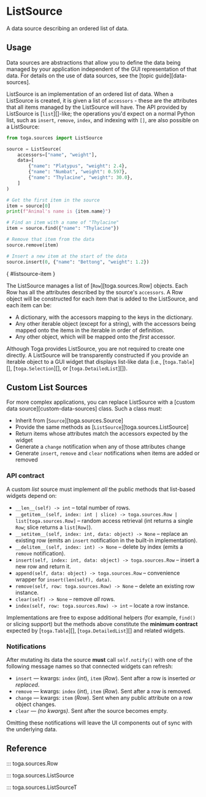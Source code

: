 # ListSource

A data source describing an ordered list of data.

## Usage

Data sources are abstractions that allow you to define the data being managed by your application independent of the GUI representation of that data. For details on the use of data sources, see the [topic guide][data-sources].

ListSource is an implementation of an ordered list of data. When a ListSource is created, it is given a list of `accessors` - these are the attributes that all items managed by the ListSource will have. The API provided by ListSource is [`list`][]-like; the operations you'd expect on a normal Python list, such as `insert`, `remove`, `index`, and indexing with `[]`, are also possible on a ListSource:

```python
from toga.sources import ListSource

source = ListSource(
    accessors=["name", "weight"],
    data=[
        {"name": "Platypus", "weight": 2.4},
        {"name": "Numbat", "weight": 0.597},
        {"name": "Thylacine", "weight": 30.0},
    ]
)

# Get the first item in the source
item = source[0]
print(f"Animal's name is {item.name}")

# Find an item with a name of "Thylacine"
item = source.find({"name": "Thylacine"})

# Remove that item from the data
source.remove(item)

# Insert a new item at the start of the data
source.insert(0, {"name": "Bettong", "weight": 1.2})
```

[](){ #listsource-item }

The ListSource manages a list of [`Row`][toga.sources.Row] objects. Each Row has all the attributes described by the source's `accessors`. A Row object will be constructed for each item that is added to the ListSource, and each item can be:

- A dictionary, with the accessors mapping to the keys in the dictionary.
- Any other iterable object (except for a string), with the accessors being mapped onto the items in the iterable in order of definition.
- Any other object, which will be mapped onto the *first* accessor.

Although Toga provides ListSource, you are not required to create one directly. A ListSource will be transparently constructed if you provide an iterable object to a GUI widget that displays list-like data (i.e., [`toga.Table`][], [`toga.Selection`][], or [`toga.DetailedList`][]).

## Custom List Sources

For more complex applications, you can replace ListSource with a [custom data source][custom-data-sources] class. Such a class must:

- Inherit from [`Source`][toga.sources.Source]
- Provide the same methods as [`ListSource`][toga.sources.ListSource]
- Return items whose attributes match the accessors expected by the widget
- Generate a `change` notification when any of those attributes change
- Generate `insert`, `remove` and `clear` notifications when items are added or removed

### API contract

A custom *list* source must implement *all* the public methods that list-based widgets depend on:

- `__len__(self) -> int` – total number of rows.
- `__getitem__(self, index: int | slice) -> toga.sources.Row | list[toga.sources.Row]` – random access retrieval (int returns a single `Row`; slice returns a `list[Row]`).
- `__setitem__(self, index: int, data: object) -> None` – replace an existing row (emits an `insert` notification in the built-in implementation).
- `__delitem__(self, index: int) -> None` – delete by index (emits a `remove` notification).
- `insert(self, index: int, data: object) -> toga.sources.Row` – insert a new row and return it.
- `append(self, data: object) -> toga.sources.Row` – convenience wrapper for `insert(len(self), data)`.
- `remove(self, row: toga.sources.Row) -> None` – delete an existing row instance.
- `clear(self) -> None` – remove *all* rows.
- `index(self, row: toga.sources.Row) -> int` – locate a row instance.

Implementations are free to expose additional helpers (for example, `find()` or slicing support) but the methods above constitute the **minimum contract** expected by [`toga.Table`][], [`toga.DetailedList`][] and related widgets.

### Notifications

After mutating its data the source **must** call `self.notify()` with one of the following message names so that connected widgets can refresh:

- `insert` — kwargs: `index` (*int*), `item` (*Row*). Sent after a row is inserted *or replaced*.
- `remove` — kwargs: `index` (*int*), `item` (*Row*). Sent after a row is removed.
- `change` — kwargs: `item` (*Row*). Sent when any public attribute on a row object changes.
- `clear` — *(no kwargs)*. Sent after the source becomes empty.

Omitting these notifications will leave the UI components out of sync with the underlying data.

## Reference

::: toga.sources.Row

::: toga.sources.ListSource

::: toga.sources.ListSourceT
